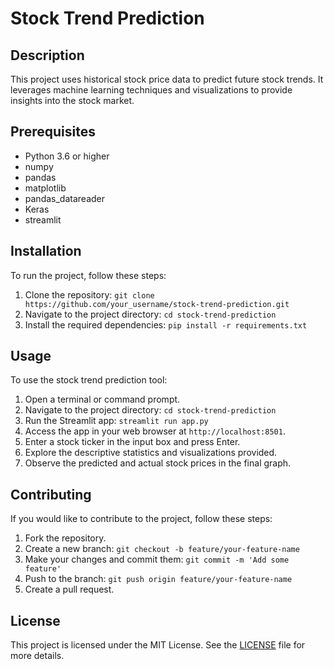 
<html>

<body>
  <h1>Stock Trend Prediction</h1>
  
  <h2>Description</h2>
  <p>This project uses historical stock price data to predict future stock trends. It leverages machine learning techniques and visualizations to provide insights into the stock market.</p>
  
  <h2>Prerequisites</h2>
  <ul>
    <li>Python 3.6 or higher</li>
    <li>numpy</li>
    <li>pandas</li>
    <li>matplotlib</li>
    <li>pandas_datareader</li>
    <li>Keras</li>
    <li>streamlit</li>
  </ul>
  
  <h2>Installation</h2>
  <p>To run the project, follow these steps:</p>
  <ol>
    <li>Clone the repository: <code>git clone https://github.com/your_username/stock-trend-prediction.git</code></li>
    <li>Navigate to the project directory: <code>cd stock-trend-prediction</code></li>
    <li>Install the required dependencies: <code>pip install -r requirements.txt</code></li>
  </ol>
  
  <h2>Usage</h2>
  <p>To use the stock trend prediction tool:</p>
  <ol>
    <li>Open a terminal or command prompt.</li>
    <li>Navigate to the project directory: <code>cd stock-trend-prediction</code></li>
    <li>Run the Streamlit app: <code>streamlit run app.py</code></li>
    <li>Access the app in your web browser at <code>http://localhost:8501</code>.</li>
    <li>Enter a stock ticker in the input box and press Enter.</li>
    <li>Explore the descriptive statistics and visualizations provided.</li>
    <li>Observe the predicted and actual stock prices in the final graph.</li>
  </ol>
  
  <h2>Contributing</h2>
  <p>If you would like to contribute to the project, follow these steps:</p>
  <ol>
    <li>Fork the repository.</li>
    <li>Create a new branch: <code>git checkout -b feature/your-feature-name</code></li>
    <li>Make your changes and commit them: <code>git commit -m 'Add some feature'</code></li>
    <li>Push to the branch: <code>git push origin feature/your-feature-name</code></li>
    <li>Create a pull request.</li>
  </ol>
  
  <h2>License</h2>
  <p>This project is licensed under the MIT License. See the <a href="LICENSE">LICENSE</a> file for more details.</p>
</body>
</html>
